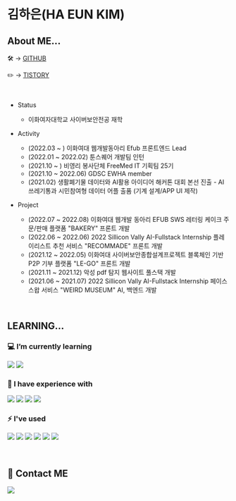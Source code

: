 # 김하은(HA EUN KIM)

## About ME...
🛠   → [GITHUB](https://github.com/harloxx)

✏️   → [TISTORY](https://hanahana.tistory.com)

<br/>

- Status  
  - 이화여자대학교 사이버보안전공 재학
  
  
- Activity  
  - (2022.03 ~ ) 이화여대 웹개발동아리 Efub 프론트엔드 Lead
  - (2022.01 ~ 2022.02) 툰스퀘어 개발팀 인턴  
  - (2021.10 ~ ) 비영리 봉사단체 FreeMed IT 기획팀 25기
  - (2021.10 ~ 2022.06) GDSC EWHA member
  - (2021.02) 생활폐기물 데이터와 AI활용 아이디어 해커톤 대회 본선 진출 - AI 쓰레기통과 시민참여형 데이터 어플 출품 (기계 설계/APP UI  제작)


- Project  
  - (2022.07 ~ 2022.08) 이화여대 웹개발 동아리 EFUB SWS 레터링 케이크 주문/판매 플랫폼 "BAKERY" 프론트 개발
  - (2022.06 ~ 2022.06) 2022 Sillicon Vally AI-Fullstack Internship 플레이리스트 추천 서비스 "RECOMMADE" 프론트 개발
  - (2021.12 ~ 2022.05) 이화여대 사이버보안종합설계프로젝트 블록체인 기반 P2P 기부 플랫폼 "LE-GO" 프론트 개발
  - (2021.11 ~ 2021.12) 악성 pdf 탐지 웹사이트 풀스택 개발
  - (2021.06 ~ 2021.07) 2022 Sillicon Vally AI-Fullstack Internship 페이스 스왑 서비스 "WEIRD MUSEUM" AI, 백엔드 개발
 
<br/>  

 ##  LEARNING...
 
 ### 💻 I’m currently learning  

<img src="https://img.shields.io/badge/JavaScript-F7DF1E?style=flat-square&logo=JavaScript&logoColor=white"/> <img src="https://img.shields.io/badge/React-61DAFB?style=flat-square&logo=React&logoColor=white"/> 
  
  
 ### 🌱 I have experience with
 
  <img src="https://img.shields.io/badge/Angular-DD0031?style=flat-square&logo=Angular&logoColor=white"/> <img src="https://img.shields.io/badge/Flask-000000?style=flat-square&logo=Flask&logoColor=white"/> <img src="https://img.shields.io/badge/MySQL-4479A1?style=flat-square&logo=MySQL&logoColor=white"/> <img src="https://img.shields.io/badge/PostgreSQL-4169E1?style=flat-square&logo=PostgreSQL&logoColor=white"/>

### ⚡ I've used 
<img src="https://img.shields.io/badge/GitHub-181717?style=flat-square&logo=GitHub&logoColor=white"/> <img src="https://img.shields.io/badge/GitKraken-179287?style=flat-square&logo=GitKraken&logoColor=white"/> <img src="https://img.shields.io/badge/Swagger-85EA2D?style=flat-square&logo=Swagger&logoColor=white"/> <img src="https://img.shields.io/badge/Postman-FF6C37?style=flat-square&logo=Postman&logoColor=white"/> <img src="https://img.shields.io/badge/Figma-F24E1E?style=flat-square&logo=Figma&logoColor=white"/> <img src="https://img.shields.io/badge/Slack-4A154B?style=flat-square&logo=Slack&logoColor=white"/> 

<br/>  

## 📎 Contact ME
<a href="mailto:hanee15@ewhain.net"><img src="https://img.shields.io/badge/Gmail-EA4335?style=flat-square&logo=Gmail&logoColor=white"/></a>


<!--

  

  ## Majoring 🔒CYBER SECURITY🔒 at<br/><br/> 🌳Ewha Womans University🌺<br/><br/><br/>
![header](https://capsule-render.vercel.app/api?type=waving&color=b2ed72&height=270&section=header&text=Coding%20hanee&fontSize=60&fontColor=ffffff)
  
  ![footer](https://capsule-render.vercel.app/api??type=waving&color=b2ed72&section=footer)


**harloxx/harloxx** is a ✨ _special_ ✨ repository because its `README.md` (this file) appears on your GitHub profile.

Here are some ideas to get you started:

- 🔭 I’m currently working on ...
- 🌱 I’m currently learning ...
- 👯 I’m looking to collaborate on ...
- 🤔 I’m looking for help with ...
- 💬 Ask me about ...
- 📫 How to reach me: ...
- 😄 Pronouns: ...
- ⚡ Fun fact: ...
-->

